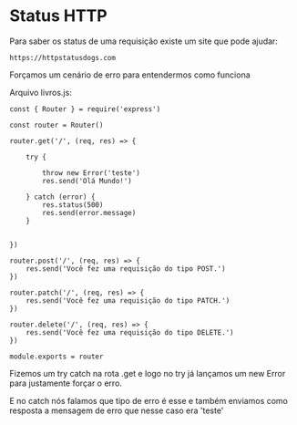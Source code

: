 # Status HTTP

Para saber os status de uma requisição existe um site que pode ajudar:

    https://httpstatusdogs.com

Forçamos um cenário de erro para entendermos como funciona

Arquivo livros.js:

    const { Router } = require('express')

    const router = Router()

    router.get('/', (req, res) => {

        try {

            throw new Error('teste')
            res.send('Olá Mundo!')

        } catch (error) {
            res.status(500)
            res.send(error.message)
        }

        
    })

    router.post('/', (req, res) => {
        res.send('Você fez uma requisição do tipo POST.')
    })

    router.patch('/', (req, res) => {
        res.send('Você fez uma requisição do tipo PATCH.')
    })

    router.delete('/', (req, res) => {
        res.send('Você fez uma requisição do tipo DELETE.')
    })

    module.exports = router

Fizemos um try catch na rota .get e logo no try já lançamos um new Error para justamente forçar o erro.

E no catch nós falamos que tipo de erro é esse e também enviamos como resposta a mensagem de erro que nesse caso era 'teste'

